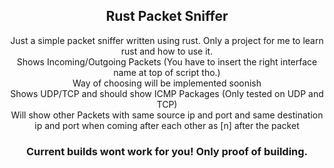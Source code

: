 <h2 align="center">Rust Packet Sniffer</h2>

<p align="center">
Just a simple packet sniffer written using rust. Only a project for me to learn rust and how to use it.<br>
Shows Incoming/Outgoing Packets (You have to insert the right interface name at top of script tho.)<br>
Way of choosing will be implemented soonish<br>
Shows UDP/TCP and should show ICMP Packages (Only tested on UDP and TCP)<br>
Will show other Packets with same source ip and port and same destination ip and port when coming after each other as [n] after the packet<br>
</p>

<h3 align="center">Current builds wont work for you! Only proof of building.</h3>
